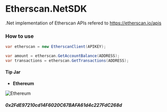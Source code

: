 # Etherscan.NetSDK
.Net implementation of Etherscan APIs refered to https://etherscan.io/apis

### How to use
````cs
var etherscan = new EtherscanClient(APIKEY);

var amount = etherscan.GetAccountBalance(ADDRESS);
var transactions = etherscan.GetTransactions(ADDRESS);
````

#### Tip Jar
* **Ethereum**

![Ethereum](https://raw.githubusercontent.com/Haiping-Chen/Etherscan.NetSDK/master/qr_code_eth.jpg)
##### 0x2FdE97210cd14F6020C67BAFA61d4c227FdC268d

